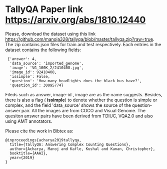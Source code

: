 # TallyQA Paper link https://arxiv.org/abs/1810.12440

Please, download the dataset using this link https://github.com/manoja328/tallyqa/blob/master/tallyqa.zip?raw=true. The zip contains json files for train and test respectively. Each entries in the dataset contains the following fields:
```
 {'answer': 4,
  'data_source': 'imported_genome',
  'image': 'VG_100K_2/2410408.jpg',
  'image_id': 92410408,
  'issimple': False,
  'question': 'How many headlights does the black bus have?',
  'question_id': 30095774}
```

Fileds such as answer, image-id , image are as the name suggests. Besides, there is also  a flag ( **issimple**) to denote 
whether the question is simple or complex, and  the field 'data_source' shows the source of the question-answer pair. All the images are from COCO and Visual Genome. The quesiton answer pairs have been derived from TDIUC, VQA2.0 and also using AMT annotators.

Please cite the work in Bibtex as:
```
@inproceedings{acharya2019tallyqa,
  title={TallyQA: Answering Complex Counting Questions},
  author={Acharya, Manoj and Kafle, Kushal and Kanan, Christopher},
  booktitle={AAAI},
  year={2019}
}

```
